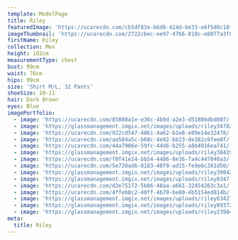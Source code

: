```yaml
---
template: ModelPage
title: Riley
featuredImage: 'https://ucarecdn.com/cb5df83e-b6d8-424d-be33-e6f5d0c18ff4/'
imageThumbnail: 'https://ucarecdn.com/2722cbec-ee97-4766-810c-e8077a3f8a7e/'
firstName: Riley
collection: Men
height: 182cm
measurementType: chest
bust: 99cm
waist: 76cm
hips: 99cm
size: 'Shirt M/L, 32 Pants'
shoeSize: 10-11
hair: Dark Brown
eyes: Blue
imagePortfolio:
  - image: 'https://ucarecdn.com/85880a1e-e36c-4b9d-a2e3-d51806dbd007/'
  - image: 'https://glassmanagement.imgix.net/images/uploads/riley347829.jpeg'
  - image: 'https://ucarecdn.com/922cd547-4061-4a62-b1e8-e89e14e32478/'
  - image: 'https://ucarecdn.com/aa504a5c-b68c-4e92-bb23-de382c6fee8f/'
  - image: 'https://ucarecdn.com/44a7906e-59fc-44d6-b255-a8b4916ea741/'
  - image: 'https://glassmanagement.imgix.net/images/uploads/riley38429.jpeg'
  - image: 'https://ucarecdn.com/f0f41e24-bb54-4486-8e36-fa4c447040a3/'
  - image: 'https://ucarecdn.com/5e720ad6-0183-40f9-ad15-fe9e6c381d50/'
  - image: 'https://glassmanagement.imgix.net/images/uploads/riley39842.jpeg'
  - image: 'https://glassmanagement.imgix.net/images/uploads/riley8347.jpeg'
  - image: 'https://ucarecdn.com/d2e75172-5b86-48aa-a661-32454263c3a1/'
  - image: 'https://ucarecdn.com/4ffeb8c2-40ff-4b70-be60-4b5154ed814b/'
  - image: 'https://glassmanagement.imgix.net/images/uploads/riley634278.jpeg'
  - image: 'https://glassmanagement.imgix.net/images/uploads/riley893724.jpeg'
  - image: 'https://glassmanagement.imgix.net/images/uploads/riley239847.jpeg'
meta:
  title: Riley
---
```


